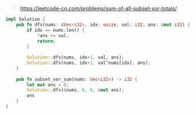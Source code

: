 > https://leetcode-cn.com/problems/sum-of-all-subset-xor-totals/

``` rust
impl Solution {
    pub fn dfs(nums: &Vec<i32>, idx: usize, val: i32, ans: &mut i32) {
        if idx == nums.len() {
            *ans += val;
            return;
        }
        
        Solution::dfs(nums, idx+1, val, ans);
        Solution::dfs(nums, idx+1, val^nums[idx], ans);
    }
    
    pub fn subset_xor_sum(nums: Vec<i32>) -> i32 {
        let mut ans = 0;
        Solution::dfs(&nums, 0, 0, &mut ans);
        ans
    }
}
```